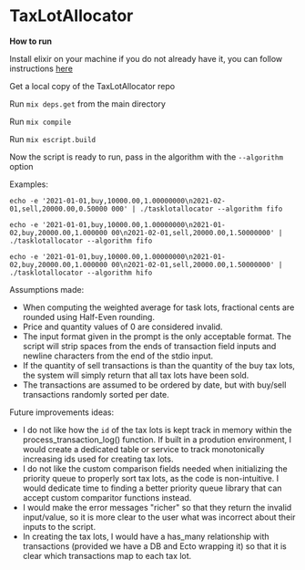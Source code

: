 # TaxLotAllocator

**How to run**

Install elixir on your machine if you do not already have it, you can follow instructions [here](https://elixir-lang.org/install.html)

Get a local copy of the TaxLotAllocator repo

Run `mix deps.get` from the main directory

Run `mix compile`

Run `mix escript.build`

Now the script is ready to run, pass in the algorithm with the `--algorithm` option

Examples:
```
echo -e '2021-01-01,buy,10000.00,1.00000000\n2021-02-01,sell,20000.00,0.50000 000' | ./tasklotallocator --algorithm fifo

echo -e '2021-01-01,buy,10000.00,1.00000000\n2021-01-02,buy,20000.00,1.000000 00\n2021-02-01,sell,20000.00,1.50000000' | ./tasklotallocator --algorithm fifo

echo -e '2021-01-01,buy,10000.00,1.00000000\n2021-01-02,buy,20000.00,1.000000 00\n2021-02-01,sell,20000.00,1.50000000' | ./tasklotallocator --algorithm hifo
```

Assumptions made:
* When computing the weighted average for task lots, fractional cents are rounded using Half-Even rounding.
* Price and quantity values of 0 are considered invalid.
* The input format given in the prompt is the only acceptable format. The script will strip spaces from the ends of transaction field inputs and newline characters from the end of the stdio input.
* If the quantity of sell transactions is than the quantity of the buy tax lots, the system will simply return that all tax lots have been sold.
* The transactions are assumed to be ordered by date, but with buy/sell transactions randomly sorted per date.


Future improvements ideas:
* I do not like how the `id` of the tax lots is kept track in memory within the process_transaction_log() function. If built in a prodution environment, I would create a dedicated table or service to track monotonically increasing ids used for creating tax lots.
* I do not like the custom comparison fields needed when initializing the priority queue to properly sort tax lots, as the code is non-intuitive. I would dedicate time to finding a better priority queue library that can accept custom comparitor functions instead.
* I would make the error messages "richer" so that they return the invalid input/value, so it is more clear to the user what was incorrect about their inputs to the script.
* In creating the tax lots, I would have a has_many relationship with transactions (provided we have a DB and Ecto wrapping it) so that it is clear which transactions map to each tax lot.
